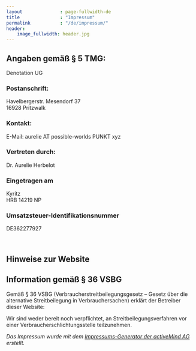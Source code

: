 ```yaml
---
layout              : page-fullwidth-de
title               : "Impressum"
permalink           : "/de/impressum/"
header:
    image_fullwidth: header.jpg
---
```


<h2>Angaben gemäß § 5 TMG:</h2>
<p>Denotation UG<br></p>
<h3>Postanschrift:</h3>
<p>Havelbergerstr. Mesendorf 37<br>16928 Pritzwalk<br></p>
<h3>Kontakt:</h3>
<p>E-Mail: aurelie AT possible-worlds PUNKT xyz</p>
<p></p><h3>Vertreten durch:</h3>
<p>Dr. Aurelie Herbelot<br></p>
<p></p><h3>Eingetragen am</h3>
<p>Kyritz<br>HRB 14219 NP<br></p>
<p></p><h3>Umsatzsteuer-Identifikationsnummer</h3>
<p>DE362277927<br></p>
<p><br></p>
<p></p><h2>Hinweise zur Website</h2>
<p></p><h2>Information gemäß § 36 VSBG</h2>
<p>Gemäß § 36 VSBG (Verbraucherstreitbeilegungsgesetz – Gesetz über die alternative Streitbeilegung in Verbrauchersachen) erklärt der Betreiber dieser Website:</p>
<p>Wir sind weder bereit noch verpflichtet, an Streitbeilegungsverfahren vor einer Verbraucherschlichtungsstelle teilzunehmen.</p>
<p></p><p><em>Das Impressum wurde mit dem <a href="https://www.activemind.de/datenschutz/generatoren/impressum/">Impressums-Generator der activeMind AG</a> erstellt.</em></p>

